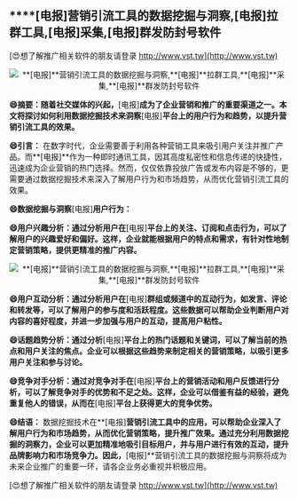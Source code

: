 ## ****[电报]**营销引流工具的数据挖掘与洞察,**[电报]**拉群工具,**[电报]**采集,**[电报]**群发防封号软件**

[😍想了解推广相关软件的朋友请登录 http://www.vst.tw](http://www.vst.tw)

 <center><img src="https://vst.tw/MP4/tuiguang/png/5.png" alt="**[电报]**营销引流工具的数据挖掘与洞察,**[电报]**拉群工具,**[电报]**采集,**[电报]**群发防封号软件"></center>

**😄摘要：随着社交媒体的兴起，**[电报]**成为了企业营销和推广的重要渠道之一。本文将探讨如何利用数据挖掘技术来洞察**[电报]**平台上的用户行为和趋势，以提升营销引流工具的效果。**

**😄引言：**
在数字时代，企业需要善于利用各种营销工具来吸引用户关注并推广产品。而**[电报]**作为一种即时通讯工具，因其高度私密性和信息传递的快捷性，迅速成为企业营销的热门选择。然而，仅仅依靠投放广告或发布内容是不够的，更需要通过数据挖掘技术来深入了解用户行为和市场趋势，从而优化营销引流工具的效果。

**😄数据挖掘与洞察**[电报]**用户行为：**

**😄用户兴趣分析：通过分析用户在**[电报]**平台上的关注、订阅和点击行为，可以了解用户的兴趣爱好和偏好。这样，企业就能根据用户的特点和需求，有针对性地制定营销策略，提供更精准的推广内容。**

 <center><img src="https://vst.tw/MP4/tuiguang/png/5.png" alt="**[电报]**营销引流工具的数据挖掘与洞察,**[电报]**拉群工具,**[电报]**采集,**[电报]**群发防封号软件"></center>

**😄用户互动分析：通过分析用户在**[电报]**群组或频道中的互动行为，如发言、评论和转发等，可以了解用户的参与度和活跃程度。这些数据可以帮助企业判断用户对内容的喜好程度，并进一步加强与用户的互动，提高用户粘性。**

**😄话题趋势分析：通过分析**[电报]**平台上的热门话题和关键词，可以了解当前的热点和用户关注的焦点。企业可以根据这些趋势来制定相关的营销策略，以吸引更多用户关注和参与讨论。**

**😄竞争对手分析：通过对竞争对手在**[电报]**平台上的营销活动和用户反馈进行分析，可以了解竞争对手的优势和不足之处。这样，企业可以借鉴有益的经验，避免重复他人的错误，从而在**[电报]**平台上获得更大的竞争优势。**

**😄结语：**
数据挖掘技术在**[电报]**营销引流工具中的应用，可以帮助企业深入了解用户行为和市场趋势，从而优化营销策略，提升推广效果。通过充分利用数据挖掘的洞察力，企业可以更加精准地吸引目标用户，并与用户进行有效的互动，提升品牌影响力和市场竞争力。因此，**[电报]**营销引流工具的数据挖掘与洞察将成为未来企业推广的重要一环，请各企业务必重视并积极应用。

[😍想了解推广相关软件的朋友请登录 http://www.vst.tw](http://www.vst.tw)



